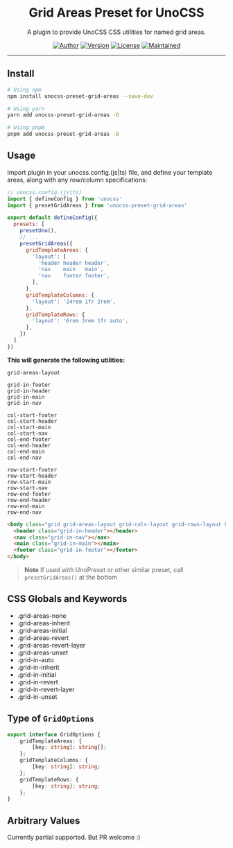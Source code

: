 <h1 align="center">Grid Areas Preset for UnoCSS</h1>
<p align="center">
  A plugin to provide UnoCSS CSS utilities for named grid areas.
</p>
<p align="center">
  <a href="https://chz.dev"><img src="https://img.shields.io/badge/Author-CHZ-black?style=for-the-badge" alt="Author"></a>
  <a href="https://www.npmjs.com/package/unocss-preset-grid-areas"><img src="https://img.shields.io/npm/v/unocss-preset-grid-areas?style=for-the-badge" alt="Version"></a>
  <a href="https://github.com/chz/unocss-preset-grid-areas/blob/dev/LICENSE"><img src="https://img.shields.io/github/license/chz/unocss-preset-grid-areas?sanitize=true&style=for-the-badge" alt="License"></a>
  <a href="https://www.npmjs.com/package/unocss-preset-grid-areas"><img src="https://img.shields.io/maintenance/yes/2023?style=for-the-badge" alt="Maintained"></a>
</p>

---

## Install
```sh
# Using npm
npm install unocss-preset-grid-areas --save-dev

# Using yarn
yarn add unocss-preset-grid-areas -D

# Using pnpm
pnpm add unocss-preset-grid-areas -D
```

## Usage

Import plugin in your unocss.config.(js|ts) file, and define your template areas, along with any row/column specifications:

```js
// unocss.config.(js|ts)
import { defineConfig } from 'unocss'
import { presetGridAreas } from 'unocss-preset-grid-areas'

export default defineConfig({
  presets: [
    presetUno(),
    // ...
    presetGridAreas({
      gridTemplateAreas: {
        'layout': [
          'header header header',
          'nav    main   main',
          'nav    footer footer',
        ],
      },
      gridTemplateColumns: {
        'layout': '24rem 1fr 2rem',
      },
      gridTemplateRows: {
        'layout': '6rem 3rem 1fr auto',
      },
    })
  ]
})
```
**This will generate the following utilities:**
```plain
grid-areas-layout

grid-in-footer
grid-in-header
grid-in-main
grid-in-nav

col-start-footer
col-start-header
col-start-main
col-start-nav
col-end-footer
col-end-header
col-end-main
col-end-nav

row-start-footer
row-start-header
row-start-main
row-start-nav
row-end-footer
row-end-header
row-end-main
row-end-nav
```

```html
<body class="grid grid-areas-layout grid-cols-layout grid-rows-layout h-full">
  <header class="grid-in-header"></header>
  <nav class="grid-in-nav"></nav>
  <main class="grid-in-main"></main>
  <footer class="grid-in-footer"></footer>
</body>
```

> **Note**
> If used with UnoPreset or other similar preset, call `presetGridAreas()` at the bottom

## CSS Globals and Keywords

* .grid-areas-none
* .grid-areas-inherit
* .grid-areas-initial
* .grid-areas-revert
* .grid-areas-revert-layer
* .grid-areas-unset
* .grid-in-auto
* .grid-in-inherit
* .grid-in-initial
* .grid-in-revert
* .grid-in-revert-layer
* .grid-in-unset

## Type of `GridOptions`

```ts
export interface GridOptions {
    gridTemplateAreas: {
        [key: string]: string[];
    };
    gridTemplateColumns: {
        [key: string]: string;
    };
    gridTemplateRows: {
        [key: string]: string;
    };
}
```

## Arbitrary Values

Currently partial supported. But PR welcome :)

